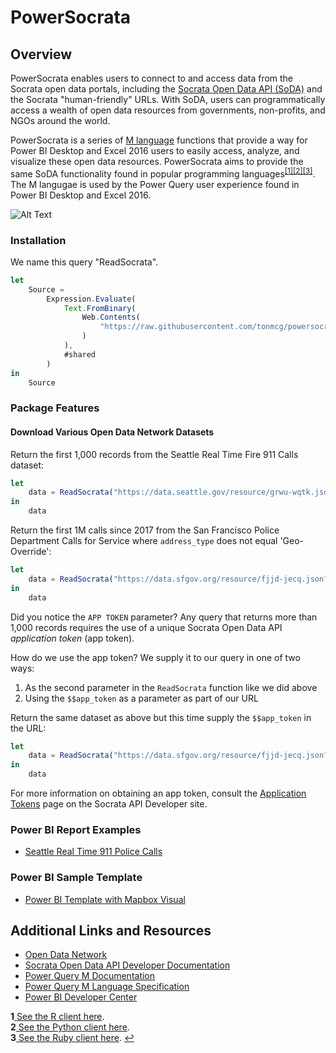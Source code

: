 PowerSocrata
==============

## Overview
PowerSocrata enables users to connect to and access data from the Socrata open data portals, including the [Socrata Open Data API (SoDA)](https://dev.socrata.com/) and the Socrata "human-friendly" URLs. With SoDA, users can programmatically access a wealth of open data resources from governments, non-profits, and NGOs around the world.

PowerSocrata is a series of [M language](https://docs.microsoft.com/en-us/power-query/) functions that provide a way for Power BI Desktop and Excel 2016 users to easily access, analyze, and visualize these open data resources. PowerSocrata aims to provide the same SoDA functionality found in popular programming languages<sup id="a1">[[1]](#f1)</sup><sup id="a2">[[2]](#f2)</sup><sup id="a3">[[3]](#f3)</sup>. The M langugae is used by the Power Query user experience found in Power BI Desktop and Excel 2016.

![Alt Text](https://github.com/tonmcg/powersocrata/blob/master/assets/Baltimore%20City%20911%20Fast.gif)

### Installation

We name this query "ReadSocrata".
``` javascript
let
    Source = 
        Expression.Evaluate(
            Text.FromBinary(
                Web.Contents(
                    "https://raw.githubusercontent.com/tonmcg/powersocrata/master/M/Socrata.ReadData.pq"
                )
            ),
            #shared
        )
in
    Source
```

### Package Features

#### Download Various Open Data Network Datasets

Return the first 1,000 records from the Seattle Real Time Fire 911 Calls dataset:
``` javascript
let
    data = ReadSocrata("https://data.seattle.gov/resource/grwu-wqtk.json", null, null)
in
    data
```

Return the first 1M calls since 2017 from the San Francisco Police Department Calls for Service where `address_type` does not equal 'Geo-Override':
``` javascript
let
    data = ReadSocrata("https://data.sfgov.org/resource/fjjd-jecq.json?$where=address_type<>'Geo-Override'+AND+call_dttm>'2017-01-01T00:00:00.000'", <APP TOKEN>, 1000000)
in
    data
```

Did you notice the `APP TOKEN` parameter? Any query that returns more than 1,000 records requires the use of a unique Socrata Open Data API *application token* (app token).

How do we use the app token? We supply it to our query in one of two ways:
1. As the second parameter in the `ReadSocrata` function like we did above
2. Using the `$$app_token` as a parameter as part of our URL

Return the same dataset as above but this time supply the `$$app_token` in the URL:
``` javascript
let
    data = ReadSocrata("https://data.sfgov.org/resource/fjjd-jecq.json?$where=address_type<>'Geo-Override'+AND+call_dttm>'2017-01-01T00:00:00.000'&$$app_token=<APP TOKEN>", null, 1000000)
in
    data
```
For more information on obtaining an app token, consult the [Application Tokens](https://dev.socrata.com/docs/app-tokens.html) page on the Socrata API Developer site.

### Power BI Report Examples
+ [Seattle Real Time 911 Police Calls](https://app.powerbi.com/view?r=eyJrIjoiN2ZmM2RjYTAtMjBkMC00ODFkLTlmNzctZjZjYzQ5OGY1YzhlIiwidCI6ImRjNTliNTFkLWVmZDItNDYyNi04M2EyLTljMmU2MzE1MTcwZiIsImMiOjZ9)

### Power BI Sample Template
+ [Power BI Template with Mapbox Visual](https://github.com/tonmcg/powersocrata/blob/master/samples/PowerSocrata.pbit)

## Additional Links and Resources

+ [Open Data Network](https://www.opendatanetwork.com/)
+ [Socrata Open Data API Developer Documentation](https://dev.socrata.com/)
+ [Power Query M Documentation](https://docs.microsoft.com/en-us/power-query/)
+ [Power Query M Language Specification](https://msdn.microsoft.com/en-us/query-bi/m/power-query-m-language-specification)
+ [Power BI Developer Center](https://powerbi.microsoft.com/developers/)

<b id="f1">1</b><a href="https://github.com/Chicago/RSocrata"> See the R client here</a>. <br/>
<b id="f2">2</b><a href="https://github.com/xmunoz/sodapy"> See the Python client here</a>. <br/>
<b id="f3">3</b><a href="https://github.com/socrata/soda-ruby"> See the Ruby client here</a>. [↩](#a1)
